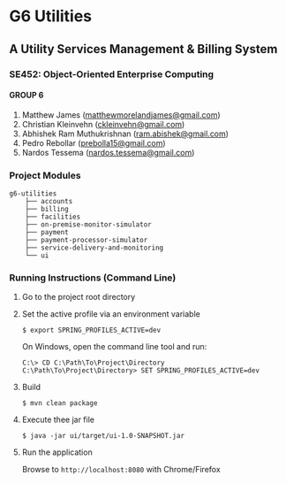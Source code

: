 # G6 Utilities

## A Utility Services Management & Billing System

### SE452: Object-Oriented Enterprise Computing

#### GROUP 6
1. Matthew James (matthewmorelandjames@gmail.com)
2. Christian Kleinvehn (ckleinvehn@gmail.com)
3. Abhishek Ram Muthukrishnan (ram.abishek@gmail.com)
4. Pedro Rebollar (prebolla15@gmail.com)
5. Nardos Tessema (nardos.tessema@gmail.com)

### Project Modules

```
g6-utilities
    ├── accounts
    ├── billing
    ├── facilities
    ├── on-premise-monitor-simulator
    ├── payment
    ├── payment-processor-simulator
    ├── service-delivery-and-monitoring
    └── ui
```

### Running Instructions (Command Line)

1. Go to the project root directory

2. Set the active profile via an environment variable

   ```$ export SPRING_PROFILES_ACTIVE=dev``` 
   
   On Windows, open the command line tool and run:
    
   ```
   C:\> CD C:\Path\To\Project\Directory
   C:\Path\To\Project\Directory> SET SPRING_PROFILES_ACTIVE=dev
   ```

3. Build

   ```$ mvn clean package```

4. Execute thee jar file

   ```$ java -jar ui/target/ui-1.0-SNAPSHOT.jar```

5. Run the application

   Browse to ```http://localhost:8080``` with Chrome/Firefox 